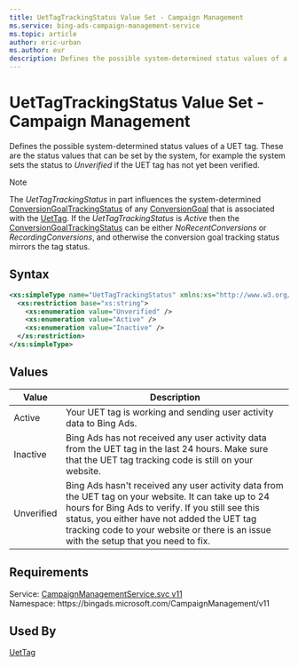 ```yaml
---
title: UetTagTrackingStatus Value Set - Campaign Management
ms.service: bing-ads-campaign-management-service
ms.topic: article
author: eric-urban
ms.author: eur
description: Defines the possible system-determined status values of a UET tag.
---
```

# UetTagTrackingStatus Value Set - Campaign Management
Defines the possible system-determined status values of a UET tag. These are the status values that can be set by the system, for example the system sets the status to *Unverified* if the UET tag has not yet been verified. 

> [!NOTE]
> The *UetTagTrackingStatus* in part influences the system-determined [ConversionGoalTrackingStatus](../campaign-management-service/conversiongoaltrackingstatus.md) of any [ConversionGoal](../campaign-management-service/conversiongoal.md) that is associated with the [UetTag](../campaign-management-service/uettag.md). If the *UetTagTrackingStatus* is *Active* then the [ConversionGoalTrackingStatus](../campaign-management-service/conversiongoaltrackingstatus.md) can be either *NoRecentConversions* or *RecordingConversions*, and otherwise the conversion goal tracking status mirrors the tag status.  

## Syntax
```xml
<xs:simpleType name="UetTagTrackingStatus" xmlns:xs="http://www.w3.org/2001/XMLSchema">
  <xs:restriction base="xs:string">
    <xs:enumeration value="Unverified" />
    <xs:enumeration value="Active" />
    <xs:enumeration value="Inactive" />
  </xs:restriction>
</xs:simpleType>
```

## <a name="values"></a>Values

|Value|Description|
|-----------|---------------|
|<a name="active"></a>Active| Your UET tag is working and sending user activity data to Bing Ads.|
|<a name="inactive"></a>Inactive|Bing Ads has not received any user activity data from the UET tag in the last 24 hours. Make sure that the UET tag tracking code is still on your website.|
|<a name="unverified"></a>Unverified|Bing Ads hasn't received any user activity data from the UET tag on your website. It can take up to 24 hours for Bing Ads to verify. If you still see this status, you either have not added the UET tag tracking code to your website or there is an issue with the setup that you need to fix.|

## Requirements
Service: [CampaignManagementService.svc v11](https://campaign.api.bingads.microsoft.com/Api/Advertiser/CampaignManagement/v11/CampaignManagementService.svc)  
Namespace: https\://bingads.microsoft.com/CampaignManagement/v11  

## Used By
[UetTag](uettag.md)  
